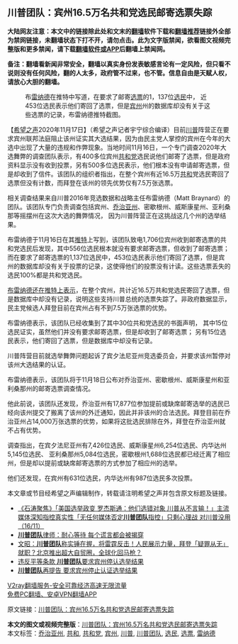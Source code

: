  <h2>川普团队：宾州16.5万名共和党选民邮寄选票失踪</h2> <p class="notice"><b>大陆网友注意：本文中的链接除此处和文末的<a href="https://github.com/bannedbook/fanqiang" >翻墙</a>软件下载和<a href="https://github.com/killgcd/justmysocks/blob/master/README.md">翻墙推荐</a>链接外全部为禁网链接，未翻墙状态下打不开，请勿点击。此为文字版禁闻，欲看图文视频完整版和更多禁闻，请下载<a href="https://github.com/bannedbook/fanqiang">翻墙软件或APP</a>后翻墙上禁闻网。</p><p>备注：翻墙看新闻非常安全，翻墙以真实身份发表敏感言论有一定风险，但只看不说则没有任何风险，翻的人太多，政府管不过来，也不管。信息自由是天赋人权，请放心大胆的翻墙。</b></p>  <div class="entry"> <figure><figcaption>布<a href="https://www.bannedbook.org/bnews/tag/%E9%9B%B7%E7%BA%B3%E5%BE%B7/" class="st_tag internal_tag" rel="tag" title="标签 雷纳德 下的日志">雷纳德</a>在推特中写道，在要求了邮寄<a href="https://www.bannedbook.org/bnews/tag/%E9%80%89%E7%A5%A8/" class="st_tag internal_tag" rel="tag" title="标签 选票 下的日志">选票</a>的1，137位<a href="https://www.bannedbook.org/bnews/tag/%E9%80%89%E6%B0%91/" class="st_tag internal_tag" rel="tag" title="标签 选民 下的日志">选民</a>中， 近453位选民表示他们寄回了选票，但是<a href="https://www.bannedbook.org/bnews/tag/%E5%AE%BE%E5%B7%9E/" class="st_tag internal_tag" rel="tag" title="标签 宾州 下的日志">宾州</a>州的数据库却没有关于这些选票的记录，布雷纳德推特截图。</figcaption></figure> <p>【<span class='wp_keywordlink_affiliate'><a href="https://www.soundofhope.org" title="希望之声" target="_blank">希望之声</a></span>2020年11月17日】（希望之声记者宇宁综合编译）目前<a href="https://www.bannedbook.org/bnews/tag/%e5%b7%9d%e6%99%ae/" class="st_tag internal_tag" rel="tag" title="标签 川普 下的日志">川普</a>阵营正在要求宾州联邦法庭阻止该州证实其大选结果，因为由民主党人掌控的宾州在今年的大选中出现了大量的违规和作弊现象。当地时间11月16日，一个专门调查2020年大选舞弊的调查团队表示，有400多位宾州<a href="https://www.bannedbook.org/bnews/tag/%e5%85%b1%e5%92%8c%e5%85%9a/" class="st_tag internal_tag" rel="tag" title="标签 共和党 下的日志">共和党</a>选民说他们邮寄了选票，但是政府资料显示没有收到投票，另有500多位选民表示，他们根本没有申请邮寄选票，但是却收到了信件。该团队的组织者指出，在整个宾州有近16.5万<a href="https://www.bannedbook.org/bnews/tag/%E5%85%B1%E5%92%8C/" class="st_tag internal_tag" rel="tag" title="标签 共和 下的日志">共和</a>党选民寄回了选票但没有计数，而拜登在该州的领先优势仅有7.5万张选票。</p> <p>相关调查结果来自川普2016年竞选数据和战略主任布雷纳德（Matt Braynard）的团队。该团队专门负责调查包括宾州、<a href="https://www.bannedbook.org/bnews/tag/%e4%b9%94%e6%b2%bb%e4%ba%9a%e5%b7%9e/" class="st_tag internal_tag" rel="tag" title="标签 乔治亚州 下的日志">乔治亚州</a>、密歇根州、威斯康星州、亚利桑那等摇摆州在这次大选的舞弊情况， 因为川普阵营正在这挑战这几个州的选举结果。</p> <p>布雷纳德于11月16日在其<a href="https://twitter.com/MattBraynard/status/1328539681965871104">推特</a>上写到，该团队致电1,706位宾州收到邮寄选票的共和党选民后发现，其中556位选民根本就没有要求邮寄选票，但收到了邮寄选票；而在要求了邮寄选票的1,137位选民中，453位选民表示他们寄回了选票，但是宾州的数据库却没有关于投票的记录，这使得他们的投票没有计读。这些选票丢失的选民100%都是共和党选民。</p>  <p><a href="https://twitter.com/MattBraynard/status/1328543627837132800">布雷纳德还在推特上表示</a>，在整个宾州，共计近16.5万共和党选民寄回了选票，但是数据库中却没有记录，说明这些支持川普总统的选票失踪了。非政府数据显示，民主党候选人拜登目前在宾州占有不到7.5万张选票的优势。</p> <p>布雷纳德表示，该团队已经收集到了其中30位共和党选民的书面声明， 其中15位选民证实，虽然他们并没有要求邮寄选票，但是却收到了邮寄选票； 另有15位选民表示，他们寄回了选票，但是数据库中却没有记录。</p> <p>川普阵营目前就选举舞弊问题起诉了宾夕法尼亚州竞选委员会，并要求该州暂停对该州大选结果的认证。 </p>  <p>布雷纳德表示，该团队将于11月18日公布对乔治亚州、密歇根州、威斯康星州和亚利桑那州的邮寄选票调查情况。</p> <p>他此前说，该团队还发现，乔治亚州有17,877位参加提前或缺席邮寄选举的选民已经向该州提交了搬离了该州的外迁通知，因此并非该州的合法选民。拜登目前在乔治亚州占14,000万张选票的优势，如果将这批选民排除在外，拜登在乔治亚州就不占有优势。</p> <p>调查指出，在宾夕法尼亚州有7,426位选民、威斯康星州6,254位选民、内华达州5,145位选民、 亚利桑那州5,084位选民，密歇根州1,688位选民都已经迁离了相应州，但是却以提前或缺席邮寄选票的方式参加了相应州的选举。</p>  <p>他们还发现，在宾州有631位选民，内华达州有987位选民多次投票。</p> <p>本文章或节目经希望之声编辑制作，转载请注明希望之声并包含原文标题及链接。</p> <ul class='op-related-articles' title='相关阅读'> <li><a href='https://www.bannedbook.org/bnews/bannedvideo/20201117/1432366.html' target='_blank'>《石涛聚焦》「美国选举政变 罗杰斯通：他们选错对象 川普从不言输！」主流媒体深知指控真实性「无任何媒体否定<b>川普团队</b>指控」只剩心理战 对川普没用（16/11）</a></li> <li><a href='https://www.bannedbook.org/bnews/cbnews/20201117/1432296.html' target='_blank'><b>川普团队</b>律师：耐心等待 每个谎言都会被揭穿</a></li> <li><a href='https://www.bannedbook.org/bnews/cbnews/20201117/1432228.html' target='_blank'>文昭：<b>川普团队</b>称实锤在握，将雷霆反击！人民展示力量，拜登「疑罪从无」就职？北京推出超大自贸圈，全球化回马枪？</a></li> <li><a href='https://www.bannedbook.org/bnews/taiwannews/20201116/1432050.html' target='_blank'>违反平等条款 <b>川普团队</b>要求宾州停认选举结果</a></li> <li><a href='https://www.bannedbook.org/bnews/cnnews/20201116/1431772.html' target='_blank'><b>川普团队</b>再提告 要求宾州停止认证选举结果</a></li> </ul> <p class="texttj"> <a href="https://www.bannedbook.org/forum23/topic22702.html" target="_blank">V2ray翻墙服务-安全可靠经济高速无限流量</a><br/> <a href="https://github.com/bannedbook/fanqiang/wiki/%E7%A6%81%E9%97%BB%E7%BD%91%E5%AE%89%E5%8D%93%E7%BF%BB%E5%A2%99%E6%96%B0%E9%97%BBAPP" target="_blank">免费PC翻墙、安卓VPN翻墙APP</a></p><p>原文链接：<a class="src_link"  href="https://www.soundofhope.org/post/443977" target="_blank">川普团队：宾州16.5万名共和党选民邮寄选票失踪</a></p> <a name='sharetosocial'></a>       <div><b>本文的图文或视频完整版</b>：<a href='https://www.bannedbook.org/bnews/comments/20201118/1432788.html'>川普团队：宾州16.5万名共和党选民邮寄选票失踪</a></div>  </div><!--END ENTRY--> <div class="postfooter"> <div>本文标签：<a href="https://www.bannedbook.org/bnews/tag/%e4%b9%94%e6%b2%bb%e4%ba%9a%e5%b7%9e/" rel="tag">乔治亚州</a>, <a href="https://www.bannedbook.org/bnews/tag/%E5%85%B1%E5%92%8C/" rel="tag">共和</a>, <a href="https://www.bannedbook.org/bnews/tag/%e5%85%b1%e5%92%8c%e5%85%9a/" rel="tag">共和党</a>, <a href="https://www.bannedbook.org/bnews/tag/%E5%AE%BE%E5%B7%9E/" rel="tag">宾州</a>, <a href="https://www.bannedbook.org/bnews/tag/%e5%b7%9d%e6%99%ae/" rel="tag">川普</a>, <a href="https://www.bannedbook.org/bnews/tag/%e5%b7%9d%e6%99%ae%e5%9b%a2%e9%98%9f/" rel="tag">川普团队</a>, <a href="https://www.bannedbook.org/bnews/tag/%E9%80%89%E6%B0%91/" rel="tag">选民</a>, <a href="https://www.bannedbook.org/bnews/tag/%E9%80%89%E7%A5%A8/" rel="tag">选票</a>, <a href="https://www.bannedbook.org/bnews/tag/%E9%9B%B7%E7%BA%B3%E5%BE%B7/" rel="tag">雷纳德</a></div>  </div><!--END POSTFOOTER--> 